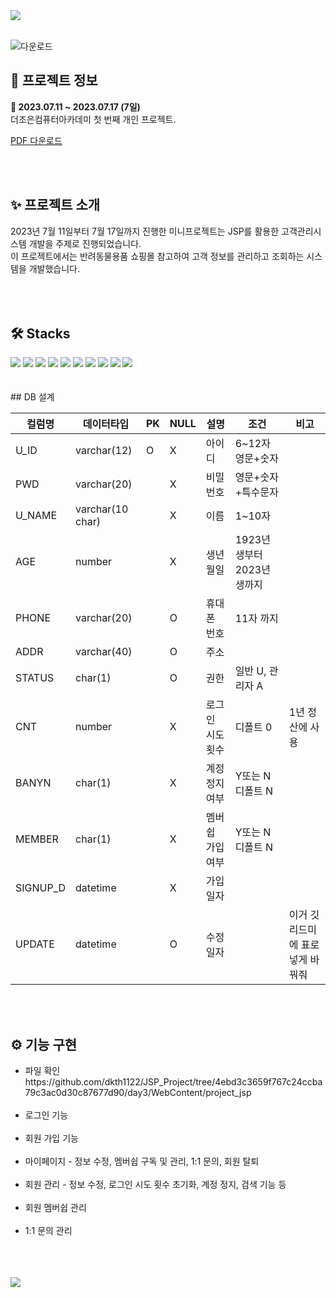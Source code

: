 <img src="https://capsule-render.vercel.app/api?type=waving&color=ffd400&height=200&section=header&text=&fontSize=50&fontColor=fff" />
<br>
<br>

![다운로드](https://github.com/dkth1122/project_jsp/assets/134511884/2f9f6728-18e3-4fc9-adfe-26da7647547a)
<h2>🔎 프로젝트 정보</h2>
<div><b>📆 2023.07.11 ~ 2023.07.17 (7일)</b></div>
<div>더조은컴퓨터아카데미 첫 번째 개인 프로젝트.</div>

[PDF 다운로드](JSP_Project_윤나연.pdf)

<br>
<br>
<h2>✨ 프로젝트 소개</h2>
<div>
2023년 7월 11일부터 7월 17일까지 진행한 미니프로젝트는 JSP를 활용한 고객관리시스템 개발을 주제로 진행되었습니다. </div>
<div>
  이 프로젝트에서는 반려동물용품 쇼핑몰 참고하여 고객 정보를 관리하고 조회하는 시스템을 개발했습니다.
</div>
<br>
<br>
<br>
<h2>🛠 Stacks</h2>
<div>
  <img src="https://img.shields.io/badge/java-007396?style=for-the-badge&logo=java&logoColor=white"> 
  <img src="https://img.shields.io/badge/jsp-FF8C42?style=for-the-badge&logo=jsp&logoColor=white"> 
  <img src="https://img.shields.io/badge/javascript-F7DF1E?style=for-the-badge&logo=javascript&logoColor=black"> 
  <img src="https://img.shields.io/badge/jquery-0769AD?style=for-the-badge&logo=jquery&logoColor=white">
  <img src="https://img.shields.io/badge/html5-E34F26?style=for-the-badge&logo=html5&logoColor=white"> 
  <img src="https://img.shields.io/badge/css-1572B6?style=for-the-badge&logo=css3&logoColor=white"> 
  <img src="https://img.shields.io/badge/oracle-F80000?style=for-the-badge&logo=oracle&logoColor=white"> 
  <img src="https://img.shields.io/badge/github-181717?style=for-the-badge&logo=github&logoColor=white"> 
  <img src="https://img.shields.io/badge/fontawesome-339AF0?style=for-the-badge&logo=fontawesome&logoColor=white">
  <img src="https://img.shields.io/badge/Eclipse%20IDE-2C2255.svg?&style=for-the-badge&logo=Eclipse%20IDE&logoColor=white">
</div>
</div>
<br>
<br>
## DB 설계

| 컬럼명    | 데이터타입       | PK | NULL | 설명            | 조건                        | 비고                   |
|----------|------------------|----|------|-----------------|-----------------------------|------------------------|
| U_ID     | varchar(12)      | O  | X    | 아이디          | 6~12자 영문+숫자            |                        |
| PWD      | varchar(20)      |    | X    | 비밀번호        | 영문+숫자+특수문자          |                        |
| U_NAME   | varchar(10 char) |    | X    | 이름            | 1~10자                     |                        |
| AGE      | number           |    | X    | 생년월일         | 1923년 생부터 2023년 생까지 |                        |
| PHONE    | varchar(20)      |    | O    | 휴대폰 번호      | 11자 까지                  |                        |
| ADDR     | varchar(40)      |    | O    | 주소            |                            |                        |
| STATUS   | char(1)           |    | O    | 권한            | 일반 U, 관리자 A            |                        |
| CNT      | number           |    | X    | 로그인 시도 횟수 | 디폴트 0                   | 1년 정산에 사용         |
| BANYN    | char(1)           |    | X    | 계정 정지 여부  | Y또는 N 디폴트 N          |                        |
| MEMBER   | char(1)           |    | X    | 멤버쉽 가입 여부 | Y또는 N 디폴트 N          |                        |
| SIGNUP_D | datetime          |    | X    | 가입일자         |                            |                        |
| UPDATE   | datetime          |    | O    | 수정일자         |                            | 이거 깃 리드미에 표로 넣게 바꿔줘 |

<br>
<br>
<h2>⚙ 기능 구현</h2>
<ul>
  <li>파일 확인</li>
  https://github.com/dkth1122/JSP_Project/tree/4ebd3c3659f767c24ccba79c3ac0d30c87677d90/day3/WebContent/project_jsp
  <br><br>
  <li>로그인 기능</li>
  <br>
  <li>회원 가입 기능</li>
  <br>
  <li>마이페이지 - 정보 수정, 멤버쉽 구독 및 관리, 1:1 문의, 회원 탈퇴 </li>
  <br>
  <li>회원 관리 - 정보 수정, 로그인 시도 횟수 초기화, 계정 정지, 검색 기능 등</li>
  <br>
  <li>회원 멤버쉽 관리</li>
  <br>
  <li>1:1 문의 관리</li>
  <br>
</ul>
<br>
<br>
<img src="https://capsule-render.vercel.app/api?type=waving&color=ffd400&height=200&section=footer&text=&fontSize=50&fontColor=fff" />
